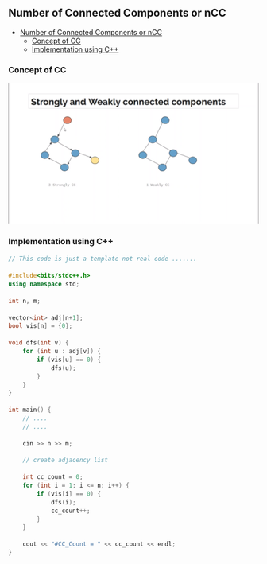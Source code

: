 ## Number of Connected Components or nCC

- [Number of Connected Components or nCC](#number-of-connected-components-or-ncc)
  - [Concept of CC](#concept-of-cc)
  - [Implementation using C++](#implementation-using-c)

### Concept of CC

![images](images/cc.png)

### Implementation using C++

```c++
// This code is just a template not real code .......

#include<bits/stdc++.h>
using namespace std;

int n, m;

vector<int> adj[n+1];
bool vis[n] = {0};

void dfs(int v) {
    for (int u : adj[v]) {
        if (vis[u] == 0) {
            dfs(u);
        }
    }
}

int main() {
    // ....
    // ....

    cin >> n >> m;

    // create adjacency list

    int cc_count = 0;
    for (int i = 1; i <= n; i++) {
        if (vis[i] == 0) {
            dfs(i);
            cc_count++;
        }
    }

    cout << "#CC_Count = " << cc_count << endl;
}
```